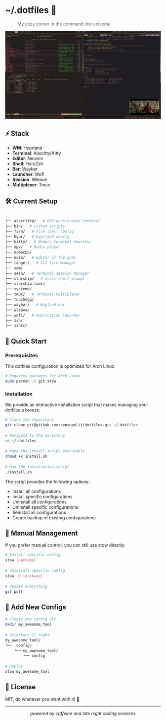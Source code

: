 # ~/.dotfiles 🚀
> My cozy corner in the command line universe

<div align="center">
  <img src="screenshots/review.png" alt="Desktop Preview"/>
</div>

## ⚡️ Stack
- **WM**: Hyprland
- **Terminal**: Alacritty/Kitty
- **Editor**: Neovim
- **Shell**: Fish/Zsh
- **Bar**: Waybar
- **Launcher**: Wofi
- **Session**: Wleave
- **Multiplexer**: Tmux

## 🛠 Current Setup
```bash
.
├── alacritty/   # GPU-accelerated terminal
├── bin/   # Custom scripts
├── fish/   # Fish shell config
├── hypr/   # Hyprland config
├── kitty/   # Modern terminal emulator
├── mpv/   # Media player
├── ncmpcpp/
├── nvim/   # Editor of the gods
├── ranger/   # CLI file manager
├── sem/
├── sesh/   # Terminal session manager
├── starship/   # Cross-shell prompt
├── starship.toml/
├── systemd/
├── tmux/   # Terminal multiplexer
├── touchegg/
├── waybar/   # Wayland bar
├── wleave/
├── wofi/   # Application launcher
├── zsh/
├── zshrc/
```

## 🚀 Quick Start
### Prerequisites
This dotfiles configuration is optimized for Arch Linux.
```bash
# Required packages for Arch Linux
sudo pacman -S git stow
```

### Installation
We provide an interactive installation script that makes managing your dotfiles a breeze:
```bash
# Clone the repository
git clone git@github.com:kenanpelit/dotfiles.git ~/.dotfiles

# Navigate to the directory
cd ~/.dotfiles

# Make the install script executable
chmod +x install.sh

# Run the installation script
./install.sh
```

The script provides the following options:
- Install all configurations
- Install specific configurations
- Uninstall all configurations
- Uninstall specific configurations
- Reinstall all configurations
- Create backup of existing configurations

## 🔧 Manual Management
If you prefer manual control, you can still use stow directly:
```bash
# Install specific config
stow [package]

# Uninstall specific config
stow -D [package]

# Update everything
git pull
```

## 💫 Add New Configs
```bash
# Create new config dir
mkdir my_awesome_tool

# Structure it right
my_awesome_tool/
└── .config/
    └── my_awesome_tool/
        └── config

# Deploy
stow my_awesome_tool
```

## 📝 License
MIT, do whatever you want with it! 🤘

---
<div align="center">
  <i>powered by caffeine and late night coding sessions</i>
</div>
